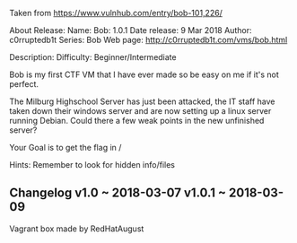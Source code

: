 Taken from https://www.vulnhub.com/entry/bob-101,226/ 

About Release:
    Name: Bob: 1.0.1
    Date release: 9 Mar 2018
    Author: c0rruptedb1t
    Series: Bob
    Web page: http://c0rruptedb1t.com/vms/bob.html

Description:
Difficulty: Beginner/Intermediate

Bob is my first CTF VM that I have ever made so be easy on me if it's not perfect.

The Milburg Highschool Server has just been attacked, the IT staff have taken down their windows server and are now setting up a linux server running Debian. Could there a few weak points in the new unfinished server?

Your Goal is to get the flag in /

Hints: Remember to look for hidden info/files
## Changelog v1.0 ~ 2018-03-07 v1.0.1 ~ 2018-03-09
 
Vagrant box made by RedHatAugust
